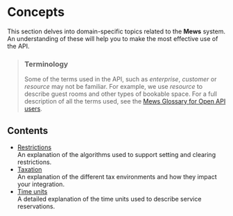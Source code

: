 # Concepts

This section delves into domain-specific topics related to the **Mews** system. An understanding of these will help you to make the most effective use of the API.

> ### Terminology
> Some of the terms used in the API, such as *enterprise*, *customer* or *resource* may not be familiar.
> For example, we use *resource* to describe guest rooms and other types of bookable space.
> For a full description of all the terms used, see the [Mews Glossary for Open API users](https://help.mews.com/s/article/Mews-Glossary-for-Open-API-users?language=en_US).

## Contents

* [Restrictions](restrictions.md)<br>An explanation of the algorithms used to support setting and clearing restrictions.
* [Taxation](taxation.md)<br>An explanation of the different tax environments and how they impact your integration.
* [Time units](time-units.md)<br>A detailed explanation of the time units used to describe service reservations.
